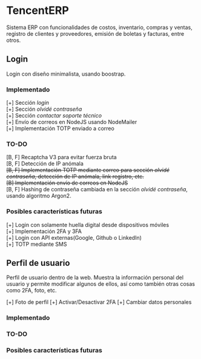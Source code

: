 # TencentERP
Sistema ERP con funcionalidades de costos, inventario, compras y ventas, registro de clientes y proveedores, emisión de boletas y facturas, entre otros.

## Login
Login con diseño minimalista, usando boostrap.

### Implementado
[+] Sección *login*\
[+] Sección *olvidé contraseña*\
[+] Sección *contactar soporte técnico*\
[+] Envío de correos en NodeJS usando NodeMailer\
[+] Implementación TOTP enviado a correo

### TO-DO
[B, F] Recaptcha V3 para evitar fuerza bruta\
[B, F] Detección de IP anómala\
~~[B, F] Implementación TOTP mediante correo para sección *olvidé contraseña*, detección de IP anómala, link registro, etc.~~\
~~[B] Implementación envío de correos en NodeJS~~\
[B, F] Hashing de contraseña cambiada en la sección *olvidé contraseña*, usando algoritmo Argon2.

### Posibles características futuras
[+] Login con solamente huella digital desde dispositivos móviles\
[+] Implementación 2FA y 3FA\
[+] Login con API externas(Google, Github o LinkedIn)\
[+] TOTP mediante SMS

## Perfil de usuario
Perfil de usuario dentro de la web. Muestra la información personal del usuario y permite modificar algunos de ellos, así como también otras cosas como 2FA, foto, etc.

[+] Foto de perfil
[+] Activar/Desactivar 2FA
[+] Cambiar datos personales

### Implementado

### TO-DO

### Posibles características futuras

